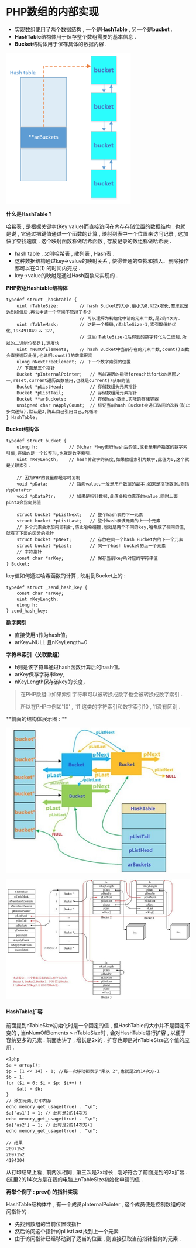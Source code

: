 # PHP数组的内部实现

* 实现数组使用了两个数据结构 , 一个是**HashTable** , 另一个是**bucket** . 
* **HashTable**结构体用于保存整个数组需要的基本信息 . 
* **Bucket**结构体用于保存具体的数据内容 . 

![](/assets/shuzuneibushix.png)

**什么是HashTable ?**

哈希表 , 是根据关键字\(Key value\)而直接访问在内存存储位置的数据结构 . 也就是说 , 它通过把键值通过一个函数的计算 , 映射到表中一个位置来访问记录 , 这加快了查找速度 . 这个映射函数称做哈希函数 , 存放记录的数组称做哈希表 .

* hash table , 又叫哈希表 , 散列表 , Hash表 . 
* 这种数据结构通过key-&gt;value的映射关系 , 使得普通的查找和插入、删除操作都可以在O\(1\) 的时间内完成 . 
* key-&gt;value的映射是通过Hash函数来实现的 . 

**PHP数组Hashtable结构体**

```
typedef struct _hashtable {
    uint nTableSize;        // hash Bucket的大小,最小为8,以2x增长,意思就是达到峰值后,再去申请一个空间不管超了多少
                            // 可以理解为初始化申请的元素个数,是2的n次方.
    uint nTableMask;        // 这是一个掩码,nTableSize-1,索引取值的优化,193491849 & 127,
                            // 这里nTableSize-1后得到的数字转化为二进制,所以的二进制位都是1,速度快
    uint nNumOfElements;    // hash Bucket中当前存在的元素个数,count()函数会直接返回此值,也说明count()的效率很高
    ulong nNextFreeElement; // 下一个数字索引的位置
    // 下面是三个指针
    Bucket *pInternalPointer;   // 当前遍历的指针foreach比for快的原因之一,reset,current遍历函数使用,也就是current()获取的值
    Bucket *pListHead;          // 存储数组头元素指针
    Bucket *pListTail;          // 存储数组尾元素指针
    Bucket **arBuckets;         // 存储hash数组,实际的存储容器
    unsigned char nApplyCount;  // 标记当前hash Bucket被递归访问的次数(防止多次递归),默认是3,防止自己引用自己,死循环
} HashTable;
```

**Bucket结构体**

```
typedef struct bucket {
    ulong h;            // 对char *key进行hash后的值,或者是用户指定的数字索引值,存储的是一个长整形,也就是数字索引.
    uint nKeyLength;    // hash关键字的长度,如果数组索引为数字,此值为0,这个就是关联索引.

    // 因为PHP的变量都是写时复制    
    void *pData;        // 指向value,一般是用户数据的副本,如果是指针数据,则指向pDataPtr
    void *pDataPtr;     // 如果是指针数据,此值会指向真正的value,同时上面pData会指向此值

    struct bucket *pListNext;   // 整个hash表的下一元素
    struct bucket *pListLast;   // 整个hash表该元素的上一个元素
    // 多个元素会添加内部指针,防止哈希碰撞,也就是两个不同的key,哈希成了相同的值,就有了下面的区分的指针
    struct bucket *pNext;       // 存放在同一个hash Bucket内的下一个元素
    struct bucket *pLast;       // 同一个hash bucket的上一个元素
    // 字符指针
    const char *arKey;          // 保存当前key所对应的字符串值
} Bucket;
```

key值如何通过哈希函数的计算 , 映射到Bucket上的 :

```
typedef struct _zend_hash_key {
    const char *arKey;
    uint nKeyLength;
    ulong h;
} zend_hash_key;
```

**数字索引**

* 直接使用h作为hash值。
* arKey=NULL 且nKeyLength=0

**字符串索引（关联数组）**

* h则是该字符串通过hash函数计算后的hash值。
* arKey保存字符串key, 
* nKeyLength保存该key的长度，

> 在PHP数组中如果索引字符串可以被转换成数字也会被转换成数字索引 .
>
> 所以在PHP中例如'10' , '11'这类的字符索引和数字索引10 , 11没有区别 .

**前面的结构体展示图 : **

![](/assets/shuzijiegouti.png)

![](/assets/shuzijiegouti2.png)

#### HashTable扩容

前面提到nTableSize初始化时是一个固定的值 , 但HashTable的大小并不是固定不变的 , 当nNumOfElements &gt; nTableSize时 , 会对HashTable进行扩容 , 以便于容纳更多的元素 . 前面也讲了 , 增长是2x的 . 扩容也即是对nTableSize这个值的应用 .

```
<?php
$a = array();
$p = (1 << 14) - 1; //每一次移动都表示"乘以 2",也就是2的14次方-1
$b = 1;
for ($i = 0; $i < $p; $i++) {
    $a[] = $b;
}
// 添加元素,打印内存
echo memory_get_usage(true) . "\n";
$a['as1'] = 1; // 此时是2的14次方
echo memory_get_usage(true) . "\n";
$a['as2'] = 1; // 此时是2的14次方+1
echo memory_get_usage(true) . "\n";

// 结果
2097152
2097152
4194304
```

从打印结果上看 , 前两次相同 , 第三次是2x增长 , 刚好符合了前面提到的2x扩容 . \(这里2的14次方是在我的电脑上nTableSize初始化申请的值 . 

**再举个例子 : prev\(\) 的指针实现**

HashTable结构体中 , 有一个成员pInternalPointer , 这个成员便是控制数组的访问指针的 . 

* 先找到数组的当前位置或指针
* 然后访问这个指针的pListLast找到上一个元素
* 由于访问指针已经移动到了适当的位置 , 则直接获取当前指针指向的元素 . 




